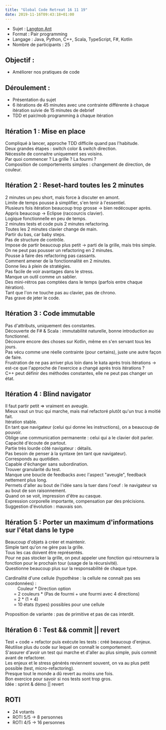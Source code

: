 ```yaml
---
title: "Global Code Retreat 16 11 19"
date: 2019-11-16T09:43:18+01:00
---
```


- Sujet : [Langton Ant](http://codingdojo.org/kata/LangtonAnt/)
- Format : Pair programming
- Langage : Java, Python, C++, Scala, TypeScript, F#, Kotlin
- Nombre de participants : 25

## Objectif :

- Améliorer nos pratiques de code

## Déroulement :

- Présentation du sujet
- 6 itérations de 45 minutes avec une contrainte différente à chaque itération suivie de 15 minutes de debrief
- TDD et pair/mob programming à chaque itération

## Itération 1 : Mise en place

Compliqué à lancer, approche TDD difficile quand pas l'habitude.  
Deux grandes étapes : switch color & switch direction.  
Nécessite de connaitre uniquement ses voisins.  
Par quoi commencer ? La grille ? La fourmi ?  
Composition de comportements simples : changement de direction, de couleur.  

## Itération 2 : Reset-hard toutes les 2 minutes

2 minutes un peu short, mais force à discuter en amont.  
Limite de temps pousse à simplifier, s'en tenir à l'essentiel.  
Plusieurs fois itération beaucoup trop grosse -> bien redécouper après.  
Appris beaucoup -> Eclipse (raccourcis clavier).  
Logique fonctionnelle en peu de temps.  
2 minutes tests et code puis 2 minutes refactoring.  
Toutes les 2 minutes clavier change de main.  
Partir du bas, car baby steps.  
Pas de structure de contrôle.  
Impose de partir beaucoup plus petit -> parti de la grille, mais très simple.  
On ne peut pas pousser un refactoring en 2 minutes.  
Pousse à faire des refactoring pas cassants.  
Comment amener de la fonctionnalité en 2 minutes.  
Donne lieu à plein de stratégies.  
Pas facile de voir avantages dans le stress.  
Manque un outil comme un sablier.  
Des mini-rétros pas comptées dans le temps (parfois entre chaque itération).  
Tant que l'on ne touche pas au clavier, pas de chrono.  
Pas grave de jeter le code.  

## Itération 3 : Code immutable

Pas d'attributs, uniquement des constantes.  
Découverte de F# & Scala : immutabilité naturelle, bonne introduction au fonctionnel.  
Découvre encore des choses sur Kotlin, même en s'en servant tous les jours.  
Pas vécu comme une réelle contrainte (pour certains), juste une autre façon de faire.  
Frustration de ne pas arriver plus loin dans le kata après trois itérations -> est-ce que l'approche de l'exercice a changé après trois itérations ?  
C++ peut définir des méthodes constantes, elle ne peut pas changer un état.  

## Itération 4 : Blind navigator

Il faut partir petit => vraiment en aveugle.  
Mieux vaut un truc qui marche, mais mal refactoré plutôt qu'un truc à moitié fait.  
Itération stable.  
En tant que navigateur (celui qui donne les instructions), on a beaucoup de pouvoir.  
Oblige une communication permanente : celui qui a le clavier doit parler.  
Capacité d'écoute de partout.  
Partie très lourde côté navigateur : détails.  
Pas besoin de penser à la syntaxe (en tant que navigateur).  
Corresponds au quotidien.  
Capable d'échanger sans subordination.  
Trouver granularité du test.  
Manque une boucle de feedbacks avec l'aspect "aveugle", feedback nettement plus long.  
Permets d'aller au bout de l'idée sans la tuer dans l'oeuf : le navigateur va au bout de son raisonnement.  
Quand on se voit, impression d'être au casque.  
Expression corporelle importante, compensation par des précisions.  
Suggestion d'évolution : mauvais son.  

## Itération 5 : Porter un maximum d'informations sur l'état dans le type

Beaucoup d'objets à créer et maintenir.  
Simple tant qu'on ne gère pas la grille.  
Tous les cas doivent être représentés.  
Pour ne pas stocker la grille, on peut appeler une fonction qui retournera la fonction pour le prochain tour (usage de la récursivité).  
Questionne beaucoup plus sur la responsabilité de chaque type.  

Cardinalité d'une cellule (hypothèse : la cellule ne connaît pas ses coordonnées) :  
    &nbsp;&nbsp;&nbsp;&nbsp;&nbsp;&nbsp;&nbsp;&nbsp;&nbsp;&nbsp;Couleur * Direction option  
    &nbsp;&nbsp;&nbsp;&nbsp;&nbsp;&nbsp;&nbsp;= 2 couleurs * (Pas de fourmi + une fourmi avec 4 directions)  
    &nbsp;&nbsp;&nbsp;&nbsp;&nbsp;&nbsp;&nbsp;= 2 * (1 + 4)  
    &nbsp;&nbsp;&nbsp;&nbsp;&nbsp;&nbsp;&nbsp;= 10 états (types) possibles pour une cellule  

Proposition de variante : pas de primitive et pas de cas interdit.

## Itération 6 : Test && commit || revert

Test + code + refactor puis exécute les tests : créé beaucoup d'enjeux.  
Réutilise plus du code sur lequel on connaît le comportement.  
S'assurer d'avoir un test qui marche et d'aller au plus simple, puis commit avant de refactorer.  
Les enjeux et le stress générés reviennent souvent, on va au plus petit possible (test, micro-refactoring).  
Presque tout le monde a dû revert au moins une fois.  
Bon exercice pour savoir si nos tests sont trop gros.  
Idée : sprint & démo || revert  

## ROTI

- 24 votants
- ROTI 5/5 -> 8 personnes
- ROTI 4/5 -> 16 personnes
